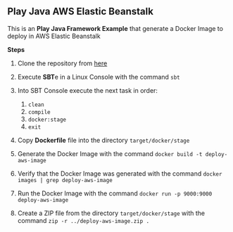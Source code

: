 ## Play Java AWS Elastic Beanstalk

This is an **Play Java Framework Example** that generate a Docker Image to deploy in AWS Elastic Beanstalk

**Steps**

1. Clone the repository from [here](https://github.com/leandropg/play-java-aws-elastic-beanstalk)

2. Execute **SBT**e in a Linux Console with the command ``sbt``

3. Into SBT Console execute the next task in order:

    1. ``clean``
    2. ``compile``
    3. ``docker:stage``
    4. ``exit``

4. Copy **Dockerfile** file into the directory ``target/docker/stage``

5. Generate the Docker Image with the command ``docker build -t deploy-aws-image``

6. Verify that the Docker Image was generated with the command ``docker images | grep deploy-aws-image``

7. Run the Docker Image with the command ``docker run -p 9000:9000 deploy-aws-image``

8. Create a ZIP file from the directory ``target/docker/stage`` with the command ``zip -r ../deploy-aws-image.zip .``